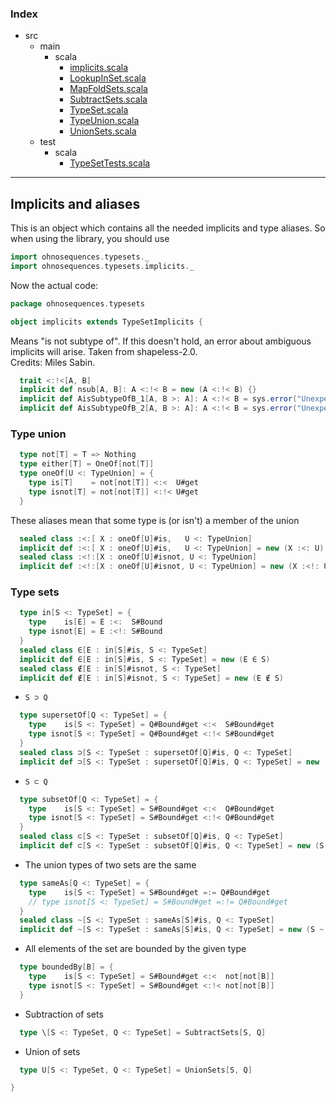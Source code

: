 ### Index

+ src
  + main
    + scala
      + [implicits.scala](implicits.md)
      + [LookupInSet.scala](LookupInSet.md)
      + [MapFoldSets.scala](MapFoldSets.md)
      + [SubtractSets.scala](SubtractSets.md)
      + [TypeSet.scala](TypeSet.md)
      + [TypeUnion.scala](TypeUnion.md)
      + [UnionSets.scala](UnionSets.md)
  + test
    + scala
      + [TypeSetTests.scala](../../test/scala/TypeSetTests.md)

------

## Implicits and aliases

This is an object which contains all the needed implicits and type aliases. So when using the library, you should use

```scala
import ohnosequences.typesets._
import ohnosequences.typesets.implicits._
```

Now the actual code:


```scala
package ohnosequences.typesets

object implicits extends TypeSetImplicits {
```

Means "is not subtype of". If this doesn't hold, an error about ambiguous implicits will 
arise. Taken from shapeless-2.0.  
Credits: Miles Sabin.


```scala
  trait <:!<[A, B]
  implicit def nsub[A, B]: A <:!< B = new (A <:!< B) {}
  implicit def AisSubtypeOfB_1[A, B >: A]: A <:!< B = sys.error("Unexpected invocation")
  implicit def AisSubtypeOfB_2[A, B >: A]: A <:!< B = sys.error("Unexpected invocation")
```

### Type union

```scala
  type not[T] = T => Nothing
  type either[T] = OneOf[not[T]]
  type oneOf[U <: TypeUnion] = { 
    type is[T]    = not[not[T]] <:<  U#get
    type isnot[T] = not[not[T]] <:!< U#get
  }
```

These aliases mean that some type is (or isn't) a member of the union

```scala
  sealed class :<:[ X : oneOf[U]#is,   U <: TypeUnion]
  implicit def :<:[ X : oneOf[U]#is,   U <: TypeUnion] = new (X :<: U)
  sealed class :<!:[X : oneOf[U]#isnot, U <: TypeUnion]
  implicit def :<!:[X : oneOf[U]#isnot, U <: TypeUnion] = new (X :<!: U)
```

### Type sets

```scala
  type in[S <: TypeSet] = { 
    type    is[E] = E :<:  S#Bound
    type isnot[E] = E :<!: S#Bound
  }
  sealed class ∈[E : in[S]#is, S <: TypeSet]
  implicit def ∈[E : in[S]#is, S <: TypeSet] = new (E ∈ S)
  sealed class ∉[E : in[S]#isnot, S <: TypeSet]
  implicit def ∉[E : in[S]#isnot, S <: TypeSet] = new (E ∉ S)
```

- `S ⊃ Q`

```scala
  type supersetOf[Q <: TypeSet] = { 
    type    is[S <: TypeSet] = Q#Bound#get <:<  S#Bound#get
    type isnot[S <: TypeSet] = Q#Bound#get <:!< S#Bound#get
  }
  sealed class ⊃[S <: TypeSet : supersetOf[Q]#is, Q <: TypeSet]
  implicit def ⊃[S <: TypeSet : supersetOf[Q]#is, Q <: TypeSet] = new (S ⊃ Q)
```

- `S ⊂ Q`

```scala
  type subsetOf[Q <: TypeSet] = { 
    type    is[S <: TypeSet] = S#Bound#get <:<  Q#Bound#get
    type isnot[S <: TypeSet] = S#Bound#get <:!< Q#Bound#get
  }
  sealed class ⊂[S <: TypeSet : subsetOf[Q]#is, Q <: TypeSet]
  implicit def ⊂[S <: TypeSet : subsetOf[Q]#is, Q <: TypeSet] = new (S ⊂ Q)
```

- The union types of two sets are the same

```scala
  type sameAs[Q <: TypeSet] = { 
    type    is[S <: TypeSet] = S#Bound#get =:= Q#Bound#get
    // type isnot[S <: TypeSet] = S#Bound#get =:!= Q#Bound#get
  }
  sealed class ~[S <: TypeSet : sameAs[S]#is, Q <: TypeSet]
  implicit def ~[S <: TypeSet : sameAs[S]#is, Q <: TypeSet] = new (S ~ Q)
```

- All elements of the set are bounded by the given type

```scala
  type boundedBy[B] = { 
    type    is[S <: TypeSet] = S#Bound#get <:<  not[not[B]]
    type isnot[S <: TypeSet] = S#Bound#get <:!< not[not[B]]
  }
```

- Subtraction of sets

```scala
  type \[S <: TypeSet, Q <: TypeSet] = SubtractSets[S, Q]
```

- Union of sets

```scala
  type U[S <: TypeSet, Q <: TypeSet] = UnionSets[S, Q]

}

```

